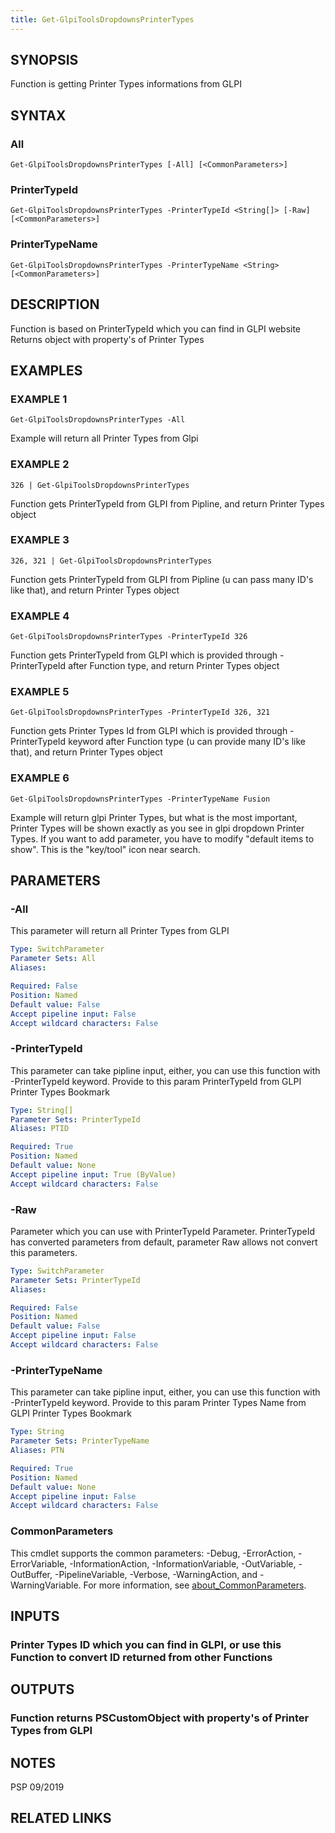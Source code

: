 ```yaml
---
title: Get-GlpiToolsDropdownsPrinterTypes
---
```


## SYNOPSIS
Function is getting Printer Types informations from GLPI

## SYNTAX

### All
```
Get-GlpiToolsDropdownsPrinterTypes [-All] [<CommonParameters>]
```

### PrinterTypeId
```
Get-GlpiToolsDropdownsPrinterTypes -PrinterTypeId <String[]> [-Raw] [<CommonParameters>]
```

### PrinterTypeName
```
Get-GlpiToolsDropdownsPrinterTypes -PrinterTypeName <String> [<CommonParameters>]
```

## DESCRIPTION
Function is based on PrinterTypeId which you can find in GLPI website
Returns object with property's of Printer Types

## EXAMPLES

### EXAMPLE 1
```
Get-GlpiToolsDropdownsPrinterTypes -All
```

Example will return all Printer Types from Glpi

### EXAMPLE 2
```
326 | Get-GlpiToolsDropdownsPrinterTypes
```

Function gets PrinterTypeId from GLPI from Pipline, and return Printer Types object

### EXAMPLE 3
```
326, 321 | Get-GlpiToolsDropdownsPrinterTypes
```

Function gets PrinterTypeId from GLPI from Pipline (u can pass many ID's like that), and return Printer Types object

### EXAMPLE 4
```
Get-GlpiToolsDropdownsPrinterTypes -PrinterTypeId 326
```

Function gets PrinterTypeId from GLPI which is provided through -PrinterTypeId after Function type, and return Printer Types object

### EXAMPLE 5
```
Get-GlpiToolsDropdownsPrinterTypes -PrinterTypeId 326, 321
```

Function gets Printer Types Id from GLPI which is provided through -PrinterTypeId keyword after Function type (u can provide many ID's like that), and return Printer Types object

### EXAMPLE 6
```
Get-GlpiToolsDropdownsPrinterTypes -PrinterTypeName Fusion
```

Example will return glpi Printer Types, but what is the most important, Printer Types will be shown exactly as you see in glpi dropdown Printer Types.
If you want to add parameter, you have to modify "default items to show".
This is the "key/tool" icon near search.

## PARAMETERS

### -All
This parameter will return all Printer Types from GLPI

```yaml
Type: SwitchParameter
Parameter Sets: All
Aliases:

Required: False
Position: Named
Default value: False
Accept pipeline input: False
Accept wildcard characters: False
```

### -PrinterTypeId
This parameter can take pipline input, either, you can use this function with -PrinterTypeId keyword.
Provide to this param PrinterTypeId from GLPI Printer Types Bookmark

```yaml
Type: String[]
Parameter Sets: PrinterTypeId
Aliases: PTID

Required: True
Position: Named
Default value: None
Accept pipeline input: True (ByValue)
Accept wildcard characters: False
```

### -Raw
Parameter which you can use with PrinterTypeId Parameter.
PrinterTypeId has converted parameters from default, parameter Raw allows not convert this parameters.

```yaml
Type: SwitchParameter
Parameter Sets: PrinterTypeId
Aliases:

Required: False
Position: Named
Default value: False
Accept pipeline input: False
Accept wildcard characters: False
```

### -PrinterTypeName
This parameter can take pipline input, either, you can use this function with -PrinterTypeId keyword.
Provide to this param Printer Types Name from GLPI Printer Types Bookmark

```yaml
Type: String
Parameter Sets: PrinterTypeName
Aliases: PTN

Required: True
Position: Named
Default value: None
Accept pipeline input: False
Accept wildcard characters: False
```

### CommonParameters
This cmdlet supports the common parameters: -Debug, -ErrorAction, -ErrorVariable, -InformationAction, -InformationVariable, -OutVariable, -OutBuffer, -PipelineVariable, -Verbose, -WarningAction, and -WarningVariable. For more information, see [about_CommonParameters](http://go.microsoft.com/fwlink/?LinkID=113216).

## INPUTS

### Printer Types ID which you can find in GLPI, or use this Function to convert ID returned from other Functions
## OUTPUTS

### Function returns PSCustomObject with property's of Printer Types from GLPI
## NOTES
PSP 09/2019

## RELATED LINKS
